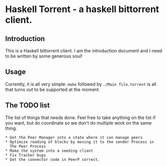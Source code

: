 Haskell Torrent - a haskell bittorrent client.
==========

Introduction
----------

This is a Haskell bittorrent client. I am the introduction document
and I need to be written by some generous soul!

Usage
-----------------

Currently, it is all very simple: `make` followed by `./Main
file.torrent` is all that turns out to be supported at the moment.

The TODO list
-----------------

The list of things that needs done. Feel free to take anything on the
list if you want, but do coordinate so we don't do multiple work on
the same thing.

    * Get the Peer Manager into a state where it can manage peers
    * Optimize reading of blocks by moving it to the sender Process in
      The Peer Process
    * Make the system into a seeding client
    * Fix Tracker bugs
    * Get the connector code in PeerP correct.
